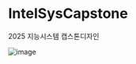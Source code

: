 # IntelSysCapstone
2025 지능시스템 캡스톤디자인

![image](https://github.com/user-attachments/assets/7a665342-0ba4-4df5-a3e0-2b0872add03c)
